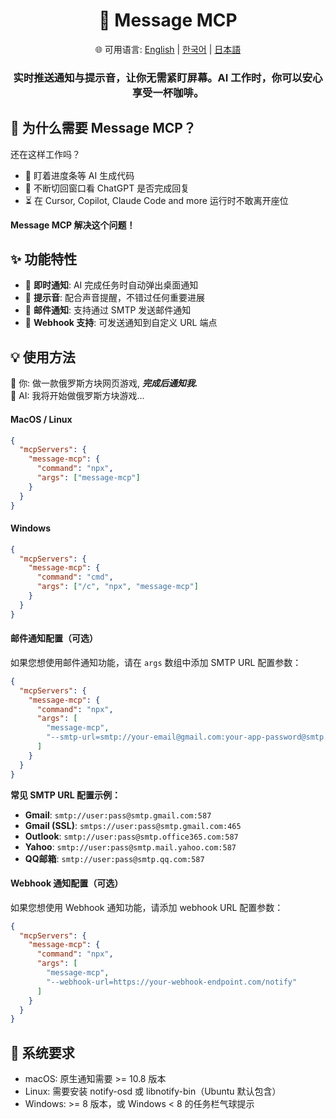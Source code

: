 <div align="center">
  <h1>💬 Message MCP</h1>
  <p>
    🌐 可用语言:
    <a href="README.md">English</a> |
    <a href="README.ko.md">한국어</a> |
    <a href="README.jp.md">日本語</a>
  </p>
  <h3>实时推送通知与提示音，让你无需紧盯屏幕。AI 工作时，你可以安心享受一杯咖啡。</h3>
</div>

## 🤔 为什么需要 Message MCP？

还在这样工作吗？

- 👀 盯着进度条等 AI 生成代码
- 🔄 不断切回窗口看 ChatGPT 是否完成回复
- ⏳ 在 Cursor, Copilot, Claude Code and more 运行时不敢离开座位

**Message MCP 解决这个问题！**

## ✨ 功能特性

- 💬 **即时通知**: AI 完成任务时自动弹出桌面通知
- 🔔 **提示音**: 配合声音提醒，不错过任何重要进展
- 📧 **邮件通知**: 支持通过 SMTP 发送邮件通知
- 🧩 **Webhook 支持**: 可发送通知到自定义 URL 端点

## 💡 使用方法

👤 你: 做一款俄罗斯方块网页游戏, **_完成后通知我._**<br>
🤖 AI: 我将开始做俄罗斯方块游戏...

#### MacOS / Linux

```json
{
  "mcpServers": {
    "message-mcp": {
      "command": "npx",
      "args": ["message-mcp"]
    }
  }
}
```

#### Windows

```json
{
  "mcpServers": {
    "message-mcp": {
      "command": "cmd",
      "args": ["/c", "npx", "message-mcp"]
    }
  }
}
```

#### 邮件通知配置（可选）

如果您想使用邮件通知功能，请在 `args` 数组中添加 SMTP URL 配置参数：

```json
{
  "mcpServers": {
    "message-mcp": {
      "command": "npx",
      "args": [
        "message-mcp",
        "--smtp-url=smtp://your-email@gmail.com:your-app-password@smtp.gmail.com:587"
      ]
    }
  }
}
```

**常见 SMTP URL 配置示例：**

- **Gmail**: `smtp://user:pass@smtp.gmail.com:587`
- **Gmail (SSL)**: `smtps://user:pass@smtp.gmail.com:465`
- **Outlook**: `smtp://user:pass@smtp.office365.com:587`
- **Yahoo**: `smtp://user:pass@smtp.mail.yahoo.com:587`
- **QQ邮箱**: `smtp://user:pass@smtp.qq.com:587`

#### Webhook 通知配置（可选）

如果您想使用 Webhook 通知功能，请添加 webhook URL 配置参数：

```json
{
  "mcpServers": {
    "message-mcp": {
      "command": "npx",
      "args": [
        "message-mcp",
        "--webhook-url=https://your-webhook-endpoint.com/notify"
      ]
    }
  }
}
```

## 📌 系统要求

- macOS: 原生通知需要 >= 10.8 版本
- Linux: 需要安装 notify-osd 或 libnotify-bin（Ubuntu 默认包含）
- Windows: >= 8 版本，或 Windows < 8 的任务栏气球提示

